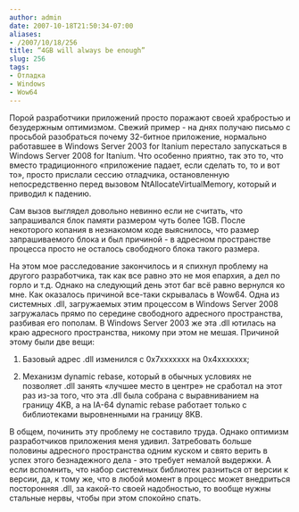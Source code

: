 ```yaml
---
author: admin
date: 2007-10-18T21:50:34-07:00
aliases:
- /2007/10/18/256
title: “4GB will always be enough”
slug: 256
tags:
- Отладка
- Windows
- Wow64
---
```


Порой разработчики приложений просто поражают своей храбростью и безудержным оптимизмом. Свежий пример - на днях получаю письмо с просьбой разобраться почему 32-битное приложение, нормально работавшее в Windows Server 2003 for Itanium перестало запускаться в Windows Server 2008 for Itanium. Что особенно приятно, так это то, что вместо традиционного «приложение падает, если сделать то, то и вот то», просто прислали сессию отладчика, остановленную непосредственно перед вызовом NtAllocateVirtualMemory, который и приводил к падению. 

<!--more-->

Сам вызов выглядел довольно невинно если не считать, что запрашивался блок памяти размером чуть более 1GB. После некоторого копания в незнакомом коде выяснилось, что размер запрашиваемого блока и был причиной - в адресном пространстве процесса просто не осталось свободного блока такого размера.

На этом мое расследование закончилось и я спихнул проблему на другого разработчика, так как все равно это не моя епархия, а дел по горло и т.д. Однако на следующий день этот баг всё равно вернулся ко мне. Как оказалось причиной все-таки скрывалась в Wow64. Одна из системных .dll, загружаемых этим процессом в Windows Server 2008 загружалась прямо по середине свободного адресного пространства, разбивая его пополам. В Windows Server 2003 же эта .dll ютилась на краю адресного пространства, никому при этом не мешая. Причиной этому были две вещи:

  1. Базовый адрес .dll изменился с 0x7xxxxxxx на 0x4xxxxxxx; 

  2. Механизм dynamic rebase, который в обычных условиях не позволяет .dll занять «лучшее место в центре» не сработал на этот раз из-за того, что эта .dll была собрана с выравниванием на границу 4KB, а на IA-64 dynamic rebase работает только с библиотеками выровненными на границу 8KB. 

В общем, починить эту проблему не составило труда. Однако оптимизм разработчиков приложения меня удивил. Затребовать больше половины адресного пространства одним куском и свято верить в успех этого безнадежного дела - это требует немалой выдержки. А если вспомнить, что набор системных библиотек разниться от версии к версии, да, к тому же, что в любой момент в процесс может внедриться посторонняя .dll, за какой-то своей надобностью, то вообще нужны стальные нервы, чтобы при этом спокойно спать.
